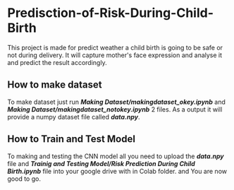 # Predisction-of-Risk-During-Child-Birth
This project is made for predict weather a child birth is going to be safe or not during delivery. It will capture mother's face expression and analyse it and predict the result accordingly.

## How to make dataset
To make dataset just run ***Making Dataset/makingdataset_okey.ipynb*** and ***Making Dataset/makingdataset_notokey.ipynb*** 2 files.
As a output it will provide a numpy dataset file called ***data.npy***.

## How to Train and Test Model
To making and testing the CNN model all you need to upload the ***data.npy*** file and ***Trainig and Testing Model/Risk Prediction During Child Birth.ipynb*** file into your google drive with in Colab folder.
and You are now good to go.
